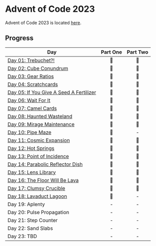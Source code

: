 # Advent of Code 2023

Advent of Code 2023 is located [here](https://adventofcode.com/2023/).

## Progress

| Day                                           | Part One | Part Two |
|-----------------------------------------------|:--------:|:--------:|
| [Day 01: Trebuchet?!](01)                     |    🌟    |    🌟    |
| [Day 02: Cube Conundrum](02)                  |    🌟    |    🌟    |
| [Day 03: Gear Ratios](03)                     |    🌟    |    🌟    |
| [Day 04: Scratchcards](04)                    |    🌟    |    🌟    |
| [Day 05: If You Give A Seed A Fertilizer](05) |    🌟    |    🌟    |
| [Day 06: Wait For It](06)                     |    🌟    |    🌟    |
| [Day 07: Camel Cards](07)                     |    🌟    |    🌟    |
| [Day 08: Haunted Wasteland](08)               |    🌟    |    🌟    |
| [Day 09: Mirage Maintenance](09)              |    🌟    |    🌟    |
| [Day 10: Pipe Maze](10)                       |    🌟    |    -     |
| [Day 11: Cosmic Expansion](11)                |    🌟    |    🌟    |
| [Day 12: Hot Springs](12)                     |    🌟    |    🌟    |
| [Day 13: Point of Incidence](13)              |    🌟    |    🌟    |
| [Day 14: Parabolic Reflector Dish](14)        |    🌟    |    🌟    |
| [Day 15: Lens Library](15)                    |    🌟    |    🌟    |
| [Day 16: The Floor Will Be Lava](16)          |    🌟    |    🌟    |
| [Day 17: Clumsy Crucible](17)                 |    🌟    |    🌟    |
| [Day 18: Lavaduct Lagoon](18)                 |    🌟    |    -     |
| Day 19: Aplenty                               |    -     |    -     |
| Day 20: Pulse Propagation                     |    -     |    -     |
| Day 21: Step Counter                          |    -     |    -     |
| Day 22: Sand Slabs                            |    -     |    -     |
| Day 23: TBD                                   |    -     |    -     |
